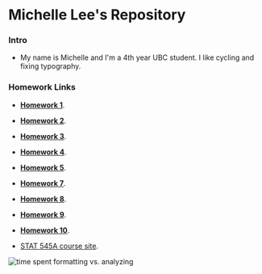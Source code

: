 Michelle Lee's Repository
==========================
### Intro

* My name is Michelle and I'm a 4th year UBC student. I like cycling and fixing typography.


### Homework Links

* **[Homework 1](https://github.com/STAT545-UBC/zz_michelle_lee-coursework/tree/master/HW1)**.

* **[Homework 2](https://github.com/STAT545-UBC/zz_michelle_lee-coursework/tree/master/HW2)**.

* **[Homework 3](https://github.com/STAT545-UBC/zz_michelle_lee-coursework/tree/master/HW3)**.

* **[Homework 4](https://github.com/STAT545-UBC/zz_michelle_lee-coursework/tree/master/HW4)**.

* **[Homework 5](https://github.com/STAT545-UBC/zz_michelle_lee-coursework/tree/master/HW5)**.

* **[Homework 7](https://github.com/STAT545-UBC/zz_michelle_lee-coursework/tree/master/HW7)**.

* **[Homework 8](https://github.com/STAT545-UBC/zz_michelle_lee-coursework/tree/master/HW8)**.

* **[Homework 9](https://github.com/STAT545-UBC/zz_michelle_lee-coursework/tree/master/HW9)**.

* **[Homework 10](https://github.com/STAT545-UBC/zz_michelle_lee-coursework/tree/master/HW10)**.



* [STAT 545A course site](http://stat545-ubc.github.io/hw01_edit-README.html).

![time spent formatting vs. analyzing](http://fosslien.com/analyst/seven.png)